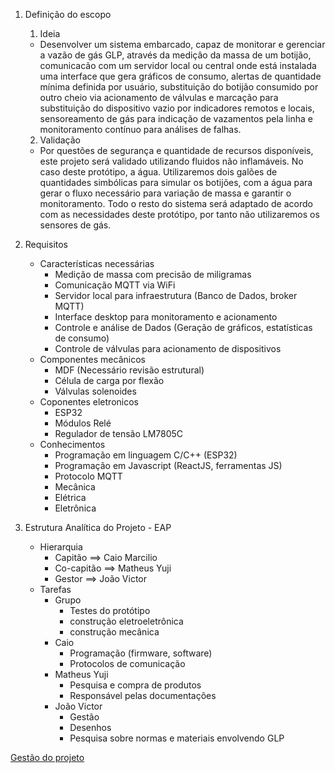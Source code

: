 1. Definição do escopo
    1. Ideia 
    - Desenvolver um sistema embarcado, capaz de monitorar e gerenciar a vazão de gás GLP, através da mediçâo da massa de um botijão,  comunicacão com um servidor local ou central onde está instalada uma interface que gera gráficos de consumo, alertas de quantidade mínima definida por usuário, substituição do botijão consumido por outro cheio via acionamento de válvulas e marcação para substituição do dispositivo vazio por indicadores remotos e locais, sensoreamento de gás para indicação de vazamentos pela linha e monitoramento contínuo para análises de falhas.
    2. Validação
    - Por questões de segurança e quantidade de recursos disponíveis, este projeto será validado utilizando fluidos não inflamáveis. No caso deste protótipo, a água. Utilizaremos dois galões de quantidades simbólicas para simular os botijões, com a água para gerar o fluxo necessário para variação de massa e garantir o monitoramento. Todo o resto do sistema será adaptado de acordo com as necessidades deste protótipo, por tanto não utilizaremos os sensores de gás.
2. Requisitos
    - Características necessárias 
        - Medição de massa com precisão de miligramas
        - Comunicação MQTT via WiFi
        - Servidor local para infraestrutura (Banco de Dados, broker MQTT)
        - Interface desktop para monitoramento e acionamento
        - Controle e análise de Dados (Geração de gráficos, estatísticas de consumo)
        - Controle de válvulas para acionamento de dispositivos
    - Componentes mecânicos
       - MDF (Necessário revisão estrutural)
       - Célula de carga por flexão
       - Válvulas solenoides
    - Coponentes eletronicos
       - ESP32
       - Módulos Relé
       - Regulador de tensão LM7805C
    - Conhecimentos
       - Programação em linguagem C/C++ (ESP32)
       - Programação em Javascript (ReactJS, ferramentas JS)
       - Protocolo MQTT
       - Mecânica
       - Elétrica
       - Eletrônica

3. Estrutura Analítica do Projeto - EAP
    - Hierarquia
        - Capitão ==> Caio Marcilio
        - Co-capitão ==> Matheus Yuji
        - Gestor ==> João Victor
    - Tarefas
        - Grupo
           - Testes do protótipo
           - construção eletroeletrônica
           - construção mecânica
        - Caio
            - Programação (firmware, software)
            - Protocolos de comunicação
        - Matheus Yuji
            - Pesquisa e compra de produtos
            - Responsável pelas documentações
        - João Victor
            - Gestão
            - Desenhos
            - Pesquisa sobre normas e materiais envolvendo GLP 

[Gestão do projeto](gestao_do_projeto.md)